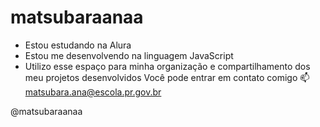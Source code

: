 # matsubaraanaa
- Estou estudando na Alura
- Estou me desenvolvendo na linguagem JavaScript
- Utilizo esse espaço para minha organização e compartilhamento dos meu projetos desenvolvidos
Você pode entrar em contato comigo 📫
matsubara.ana@escola.pr.gov.br

@matsubaraanaa
